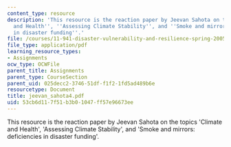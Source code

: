 ```yaml
---
content_type: resource
description: 'This resource is the reaction paper by Jeevan Sahota on the topics ''Climate
  and Health'', ''Assessing Climate Stability'', and ''Smoke and mirrors: deficiencies
  in disaster funding''.'
file: /courses/11-941-disaster-vulnerability-and-resilience-spring-2005/53cb6d117f51b3b01047ff57e96673ee_jeevan_sahota4.pdf
file_type: application/pdf
learning_resource_types:
- Assignments
ocw_type: OCWFile
parent_title: Assignments
parent_type: CourseSection
parent_uid: 025decc2-3746-51df-f1f2-1fd5ad489b6e
resourcetype: Document
title: jeevan_sahota4.pdf
uid: 53cb6d11-7f51-b3b0-1047-ff57e96673ee
---
```

This resource is the reaction paper by Jeevan Sahota on the topics 'Climate and Health', 'Assessing Climate Stability', and 'Smoke and mirrors: deficiencies in disaster funding'.

